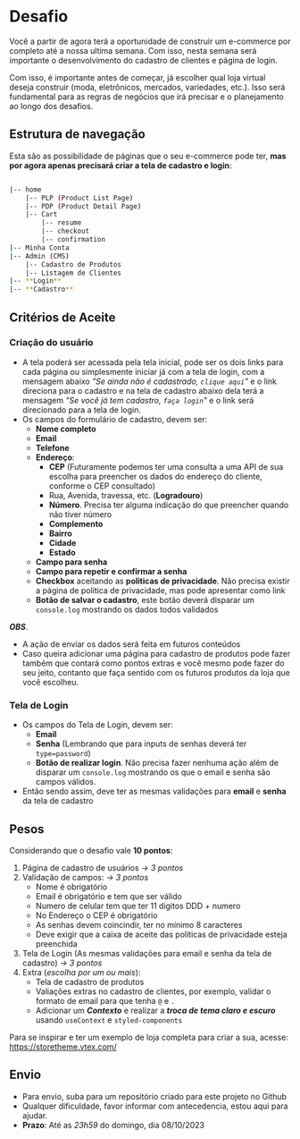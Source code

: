 # Desafio

Você a partir de agora terá a oportunidade de construir um e-commerce por completo até a nossa ultima semana. Com isso, nesta semana será importante o desenvolvimento do cadastro de clientes e página de login.

Com isso, é importante antes de começar, já escolher qual loja virtual deseja construir (moda, eletrônicos, mercados, variedades, etc.). Isso será fundamental para as regras de negócios que irá precisar e o planejamento ao longo dos desafios.

## Estrutura de navegação

Esta são as possibilidade de páginas que o seu e-commerce pode ter, **mas por agora apenas precisará criar a tela de cadastro e login**:

```bash

|-- home
    |-- PLP (Product List Page)
    |-- PDP (Product Detail Page)
    |-- Cart
        |-- resume
        |-- checkout
        |-- confirmation
|-- Minha Conta
|-- Admin (CMS)
    |-- Cadastro de Produtos
    |-- Listagem de Clientes
|-- **Login**
|-- **Cadastro**

```

## Critérios de Aceite

### Criação do usuário

- A tela poderá ser acessada pela tela inicial, pode ser os dois links para cada página ou simplesmente iniciar já com a tela de login, com a mensagem abaixo _"Se ainda não é cadastrado, `clique aqui`"_ e o link direciona para o cadastro e na tela de cadastro abaixo dela terá a mensagem _"Se você já tem cadastro, `faça login`"_ e o link será direcionado para a tela de login.
- Os campos do formulário de cadastro, devem ser:
  - **Nome completo**
  - **Email**
  - **Telefone**
  - **Endereço**:
    - **CEP** (Futuramente podemos ter uma consulta a uma API de sua escolha para preencher os dados do endereço do cliente, conforme o CEP consultado)
    - Rua, Avenida, travessa, etc. (**Logradouro**)
    - **Número**. Precisa ter alguma indicação do que preencher quando não tiver número
    - **Complemento**
    - **Bairro**
    - **Cidade**
    - **Estado**
  - **Campo para senha**
  - **Campo para repetir e confirmar a senha**
  - **Checkbox** aceitando as **politicas de privacidade**. Não precisa existir a página de politica de privacidade, mas pode apresentar como link
  - **Botão de salvar o cadastro**, este botão deverá disparar um `console.log` mostrando os dados todos validados

***OBS***. 
- A ação de enviar os dados será feita em futuros conteúdos
- Caso queira adicionar uma página para cadastro de produtos pode fazer também que contará como pontos extras e você mesmo pode fazer do seu jeito, contanto que faça sentido com os futuros produtos da loja que você escolheu.

### Tela de Login

- Os campos do Tela de Login, devem ser:
  - **Email**
  - **Senha** (Lembrando que para inputs de senhas deverá ter `type=password`)
  - **Botão de realizar login**. Não precisa fazer nenhuma ação além de disparar um `console.log` mostrando os que o email e senha são campos válidos.
- Então sendo assim, deve ter as mesmas validações para **email** e **senha** da tela de cadastro

## Pesos

Considerando que o desafio vale **10 pontos**:

1. Página de cadastro de usuários _-> 3 pontos_
2. Validação de campos: _-> 3 pontos_
     - Nome é obrigatório
     - Email é obrigatório e tem que ser válido
     - Numero de celular tem que ter 11 digitos DDD + numero
     - No Endereço o CEP é obrigatório
     - As senhas devem coincindir, ter no mínimo 8 caracteres
     - Deve exigir que a caixa de aceite das politicas de privacidade esteja preenchida
3. Tela de Login (As mesmas validações para email e senha da tela de cadastro) _-> 3 pontos_
4. Extra (_escolha por um ou mais_): 
     - Tela de cadastro de produtos 
     - Valiações extras no cadastro de clientes, por exemplo, validar o formato de email para que tenha `@` e `.`
     - Adicionar um ***Contexto*** e realizar a ***troca de tema claro e escuro*** usando `useContext` e `styled-components`

Para se inspirar e ter um exemplo de loja completa para criar a sua, acesse: <https://storetheme.vtex.com/>

## Envio

- Para envio, suba para um repositório criado para este projeto no Github
- Qualquer dificuldade, favor informar com antecedencia, estou aqui para ajudar.
- **Prazo**: Até as *23h59* do domingo, dia 08/10/2023
